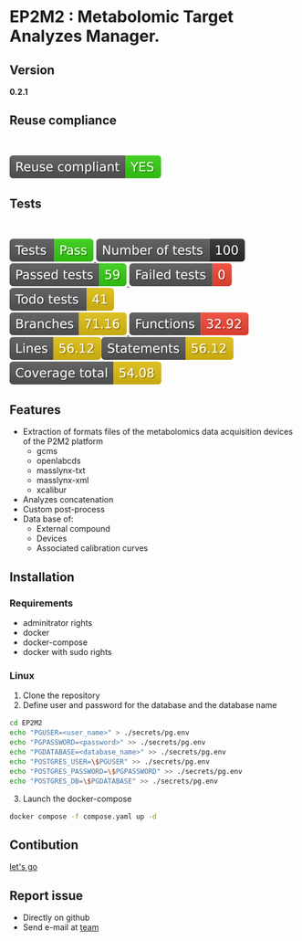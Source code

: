 <!--
© 2024 INRAE
SPDX-FileContributor: Marcellino Palerme <marcellino.palerme@inrae.fr>

SPDX-License-Identifier: MIT
-->

# EP2M2 : Metabolomic Target Analyzes Manager.

## Version
__0.2.1__

## Reuse compliance
<!--REUSE--></br>
[![Reuse compliant](./badges/reuse_compliant.svg)](https://github.com/p2m2/EP2M2/actions/runs/11857670543)<!--REUSE-END-->  

## Tests
<!--GAMFC--></br>
[![result](./badges/tests-result.svg) ![total](./badges/tests-total.svg) ![passed](./badges/tests-passed.svg) ![failed](./badges/tests-failed.svg) ![todo](./badges/tests-todo.svg)](https://github.com/p2m2/EP2M2/actions/runs/11857670543) </br>[![Branches](./badges/coverage-branches.svg) ![Functions](./badges/coverage-functions.svg) ![Lines](./badges/coverage-lines.svg)![Statements](./badges/coverage-statements.svg) ![Coverage total](./badges/coverage-total.svg)](https://github.com/p2m2/EP2M2/actions/runs/11857670543)<!--GAMFC-END-->
## Features
- Extraction of formats files of the metabolomics data acquisition devices of the P2M2 platform
  - gcms
  - openlabcds
  - masslynx-txt
  - masslynx-xml
  - xcalibur
- Analyzes concatenation
- Custom post-process
- Data base of:
  - External compound
  - Devices
  - Associated calibration curves

## Installation

### Requirements  
- adminitrator rights
- docker
- docker-compose
- docker with sudo rights

### Linux

1. Clone the repository
2. Define user and password for the database and the database name

```bash
cd EP2M2
echo "PGUSER=<user_name>" > ./secrets/pg.env
echo "PGPASSWORD=<password>" >> ./secrets/pg.env
echo "PGDATABASE=<database_name>" >> ./secrets/pg.env
echo "POSTGRES_USER=\$PGUSER" >> ./secrets/pg.env
echo "POSTGRES_PASSWORD=\$PGPASSWORD" >> ./secrets/pg.env
echo "POSTGRES_DB=\$PGDATABASE" >> ./secrets/pg.env
```

3. Launch the docker-compose

```bash
docker compose -f compose.yaml up -d
```

## Contibution
[let's go](./doc/contribution.md)
## Report issue
- Directly on github
- Send e-mail at [team](mailto:p2m2-it@inrae.fr)
